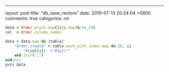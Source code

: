 ---
layout: post
title: "db_save_restore"
date: 2019-07-13 20:24:04 +0800
comments: true
categories: ror
``` ruby
data = Order.pluck.map{|i|i.map(&:to_s)}
col  = Order.column_names

data = data.map do |table|
    "Order.create" + table.each_with_index.map do |c, i|
        "#{col[i]}: \"#{c}\""
    end.join(",")
end;nil
puts data


```
